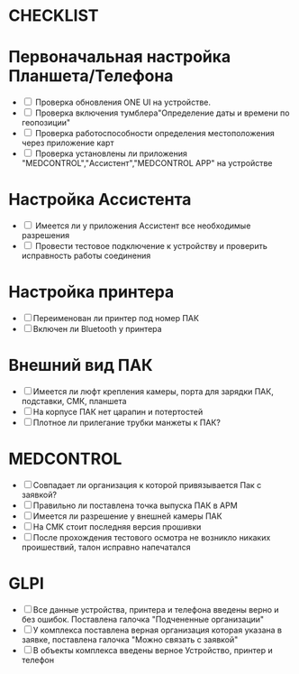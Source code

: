 # CHECKLIST


   <html lang="ru">
   <head>
       <meta charset="UTF-8">
       <meta name="viewport" content="width=device-width, initial-scale=1.0">
       <link rel="stylesheet" href="styles.css">
   </head>
       <h1>Первоначальная настройка Планшета/Телефона</h1>
       <ul id="checklist">
           <li><input type="checkbox"> Проверка обновления ONE UI на устройстве.</li>
           <li><input type="checkbox"> Проверка включения тумблера"Определение даты и времени по геопозиции"</li>
           <li><input type="checkbox"> Проверка работоспособности определения местоположения через приложение карт </li>
           <li><input type="checkbox"> Проверка установлены ли приложения "MEDCONTROL","Ассистент","MEDCONTROL APP" на устройстве</li>
       </ul>

   <html lang="ru">
   <head>
       <meta charset="UTF-8">
  <meta name="viewport" content="width=device-width, initial-scale=1.0">
       <link rel="stylesheet" href="styles.css">
   </head>
       <h1>Настройка Ассистента</h1>
       <ul id="checklist">
           <li><input type="checkbox"> Имеется ли у приложения Ассистент все необходимые разрешения</li>
           <li><input type="checkbox"> Провести тестовое подключение к устройству и проверить исправность работы соединения</li>
       </ul>
    <h1>Настройка принтера</h1>
       <ul id="checklist">
           <li><input type="checkbox">Переименован ли принтер под номер ПАК</li>
           <li><input type="checkbox">Включен ли Bluetooth у принтера</li>
       </ul>
   <h1>Внешний вид ПАК</h1>
       <ul id="checklist">
           <li><input type="checkbox">Имеется ли люфт крепления камеры, порта для зарядки ПАК, подставки, СМК, планшета</li>
           <li><input type="checkbox">На корпусе ПАК нет царапин и потертостей </li>
            <li><input type="checkbox">Плотное ли прилегание трубки манжеты к ПАК?</li>
       </ul>
   <h1>MEDCONTROL</h1>
       <ul id="checklist">
           <li><input type="checkbox">Совпадает ли организация к которой привязывается Пак с заявкой? </li>
           <li><input type="checkbox">Правильно ли поставлена точка выпуска ПАК в АРМ</li>
           <li><input type="checkbox">Имеется ли разрешение у внешней камеры ПАК</li>
    <li><input type="checkbox">На СМК стоит последняя версия прошивки</li>
            <li><input type="checkbox">После прохождения тестового осмотра не возникло никаких проишествий, талон исправно напечатался</li>
       </ul>
   <h1>GLPI</h1>
       <ul id="checklist">
           <li><input type="checkbox">Все данные устройства, принтера и телефона введены верно и без ошибок. Поставлена галочка "Подчененные организации" </li>
           <li><input type="checkbox">У комплекса поставлена верная организация которая указана в заявке, поставлена галочка "Можно связать с заявкой"</li>
           <li><input type="checkbox">В объекты комплекса введены верное Устройство, принтер и телефон</li>
       </ul>

